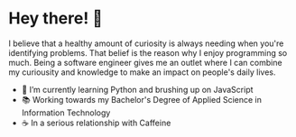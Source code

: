 <h1>Hey there! 👋</h1>

I believe that a healthy amount of curiosity is always needing when you're identifying problems. That belief is the reason why I enjoy programming so much. Being a software engineer gives me an outlet where I can combine my curiousity and knowledge to make an impact on people's daily lives.

- 🌱 I’m currently learning Python and brushing up on JavaScript <br>
- 📚 Working towards my Bachelor's Degree of Applied Science in Information Technology <br>
- ☕ In a serious relationship with Caffeine <br>
<!---
BeaverDono/BeaverDono is a ✨ special ✨ repository because its `README.md` (this file) appears on your GitHub profile.
You can click the Preview link to take a look at your changes.
--->

